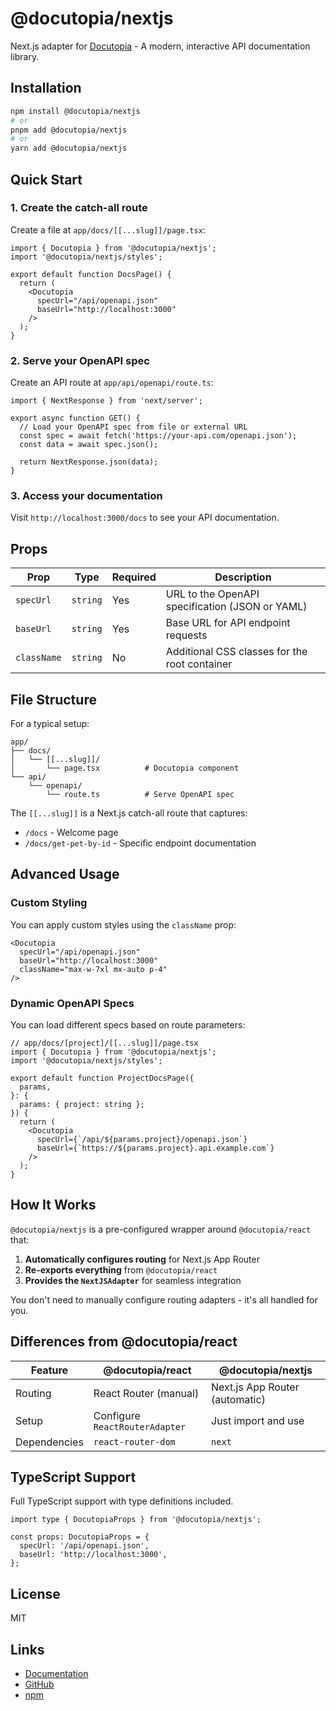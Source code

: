 # @docutopia/nextjs

Next.js adapter for [Docutopia](https://github.com/rhinolabs/docutopia) - A modern, interactive API documentation library.

## Installation

```bash
npm install @docutopia/nextjs
# or
pnpm add @docutopia/nextjs
# or
yarn add @docutopia/nextjs
```

## Quick Start

### 1. Create the catch-all route

Create a file at `app/docs/[[...slug]]/page.tsx`:

```tsx
import { Docutopia } from '@docutopia/nextjs';
import '@docutopia/nextjs/styles';

export default function DocsPage() {
  return (
    <Docutopia
      specUrl="/api/openapi.json"
      baseUrl="http://localhost:3000"
    />
  );
}
```

### 2. Serve your OpenAPI spec

Create an API route at `app/api/openapi/route.ts`:

```tsx
import { NextResponse } from 'next/server';

export async function GET() {
  // Load your OpenAPI spec from file or external URL
  const spec = await fetch('https://your-api.com/openapi.json');
  const data = await spec.json();

  return NextResponse.json(data);
}
```

### 3. Access your documentation

Visit `http://localhost:3000/docs` to see your API documentation.

## Props

| Prop | Type | Required | Description |
|------|------|----------|-------------|
| `specUrl` | `string` | Yes | URL to the OpenAPI specification (JSON or YAML) |
| `baseUrl` | `string` | Yes | Base URL for API endpoint requests |
| `className` | `string` | No | Additional CSS classes for the root container |

## File Structure

For a typical setup:

```
app/
├── docs/
│   └── [[...slug]]/
│       └── page.tsx          # Docutopia component
└── api/
    └── openapi/
        └── route.ts          # Serve OpenAPI spec
```

The `[[...slug]]` is a Next.js catch-all route that captures:
- `/docs` - Welcome page
- `/docs/get-pet-by-id` - Specific endpoint documentation

## Advanced Usage

### Custom Styling

You can apply custom styles using the `className` prop:

```tsx
<Docutopia
  specUrl="/api/openapi.json"
  baseUrl="http://localhost:3000"
  className="max-w-7xl mx-auto p-4"
/>
```

### Dynamic OpenAPI Specs

You can load different specs based on route parameters:

```tsx
// app/docs/[project]/[[...slug]]/page.tsx
import { Docutopia } from '@docutopia/nextjs';
import '@docutopia/nextjs/styles';

export default function ProjectDocsPage({
  params,
}: {
  params: { project: string };
}) {
  return (
    <Docutopia
      specUrl={`/api/${params.project}/openapi.json`}
      baseUrl={`https://${params.project}.api.example.com`}
    />
  );
}
```

## How It Works

`@docutopia/nextjs` is a pre-configured wrapper around `@docutopia/react` that:

1. **Automatically configures routing** for Next.js App Router
2. **Re-exports everything** from `@docutopia/react`
3. **Provides the `NextJSAdapter`** for seamless integration

You don't need to manually configure routing adapters - it's all handled for you.

## Differences from @docutopia/react

| Feature | @docutopia/react | @docutopia/nextjs |
|---------|------------------|-------------------|
| Routing | React Router (manual) | Next.js App Router (automatic) |
| Setup | Configure `ReactRouterAdapter` | Just import and use |
| Dependencies | `react-router-dom` | `next` |

## TypeScript Support

Full TypeScript support with type definitions included.

```tsx
import type { DocutopiaProps } from '@docutopia/nextjs';

const props: DocutopiaProps = {
  specUrl: '/api/openapi.json',
  baseUrl: 'http://localhost:3000',
};
```

## License

MIT

## Links

- [Documentation](https://github.com/rhinolabs/docutopia)
- [GitHub](https://github.com/rhinolabs/docutopia)
- [npm](https://www.npmjs.com/package/@docutopia/nextjs)
